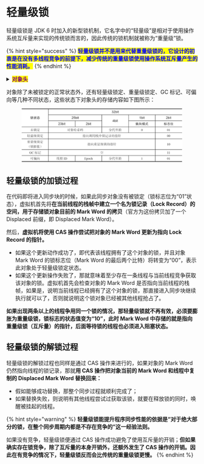 # 轻量级锁

轻量级锁是 JDK 6 时加入的新型锁机制，它名字中的“轻量级”是相对于使用操作系统互斥量来实现的传统锁而言的，因此传统的锁机制就被称为“重量级”锁。

{% hint style="success" %}
<mark style="color:blue;">**轻量级锁并不是用来代替重量级锁的，它设计的初衷是在没有多线程竞争的前提下，减少传统的重量级锁使用操作系统互斥量产生的性能消耗。**</mark>
{% endhint %}

<details>

<summary><mark style="color:purple;"><strong>对象头</strong></mark></summary>

HotSpot 虚拟机的对象头（Object Header）分为两部分：

* 第一部分用于存储对象自身的运行时数据，如哈希码（HashCode）、GC 分代年龄（Generational GC Age）等。这部分数据的长度在 32 位和 64 位的 Java 虚拟机中分别会占用 32 个或 64 个比特，官方称它为“**Mark Word**”。**这部分是实现轻量级锁和偏向锁的关键。**
* 另外一部分用于存储指向方法区对象类型数据的指针，如果是数组对象，还会有一个额外的部分用于存储数组长度。

由于对象头信息是与对象自身定义的数据无关的额外存储成本，考虑到 Java 虚拟机的空间使用效率，**Mark Word 被设计成一个非固定的动态数据结构**，以便在极小的空间内存储尽量多的信息。**它会根据对象的状态复用自己的存储空间**。例如在 32 位的HotSpot虚拟机中，对象未被锁定的状态下，Mark Word 的 32 个比特空间里的 25 个比特将用于存储对象哈希码，4 个比特用于存储对象分代年龄，2 个比特用于存储锁标志位，还有 1 个比特固定为 0（这表示未进入偏向模式）。

</details>

对象除了未被锁定的正常状态外，还有轻量级锁定、重量级锁定、GC 标记、可偏向等几种不同状态，这些状态下对象头的存储内容如下图所示：

<figure><img src="../../.gitbook/assets/image.png" alt=""><figcaption></figcaption></figure>

## 轻量级锁的加锁过程

在代码即将进入同步块的时候，如果此同步对象没有被锁定（锁标志位为“01”状态），虚拟机首先将**在当前线程的栈帧中建立一个名为锁记录（Lock Record）的空间，用于存储锁对象目前的 Mark Word 的拷贝**（官方为这份拷贝加了一个 Displaced 前缀，即 Displaced Mark Word）。

然后，**虚拟机将使用 CAS 操作尝试把对象的 Mark Word 更新为指向 Lock Record 的指针。**

* 如果这个更新动作成功了，即代表该线程拥有了这个对象的锁，并且对象 Mark Word 的锁标志位（Mark Word 的最后两个比特）将转变为“00”，表示此对象处于轻量级锁定状态。
* 如果这个更新操作失败了，那就意味着至少存在一条线程与当前线程竞争获取该对象的锁。虚拟机首先会检查对象的 Mark Word 是否指向当前线程的栈帧，如果是，说明当前线程已经拥有了这个对象的锁，那直接进入同步块继续执行就可以了，否则就说明这个锁对象已经被其他线程抢占了。

**如果出现两条以上的线程争用同一个锁的情况，那轻量级锁就不再有效，必须要膨胀为重量级锁，锁标志的状态值变为“10”，此时 Mark Word 中存储的就是指向重量级锁（互斥量）的指针，后面等待锁的线程也必须进入阻塞状态。**

## 轻量级锁的解锁过程

轻量级锁的解锁过程也同样是通过 CAS 操作来进行的，如果对象的 Mark Word 仍然指向线程的锁记录，那就**用 CAS 操作把对象当前的 Mark Word 和线程中复制的 Displaced Mark Word 替换回来：**

* 假如能够成功替换，那整个同步过程就顺利完成了；
* 如果替换失败，则说明有其他线程尝试过获取该锁，就要在释放锁的同时，唤醒被挂起的线程。

{% hint style="warning" %}
**轻量级锁能提升程序同步性能的依据是“对于绝大部分的锁，在整个同步周期内都是不存在竞争的”这一经验法则。**

如果没有竞争，轻量级锁便通过 CAS 操作成功避免了使用互斥量的开销；**但如果确实存在锁竞争，除了互斥量的本身开销外，还额外发生了 CAS 操作的开销。因此在有竞争的情况下，轻量级锁反而会比传统的重量级锁更慢。**
{% endhint %}
